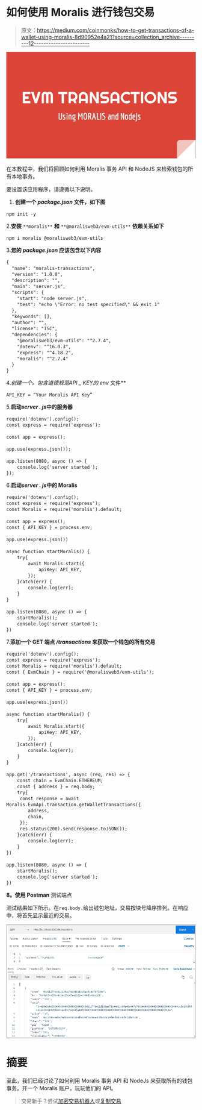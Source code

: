 # 如何使用 Moralis 进行钱包交易

> 原文：<https://medium.com/coinmonks/how-to-get-transactions-of-a-wallet-using-moralis-8d90952e4a21?source=collection_archive---------12----------------------->

![](img/8286575a6c1a38173da841d66dd4456a.png)

在本教程中，我们将回顾如何利用 Moralis 事务 API 和 NodeJS 来检索钱包的所有本地事务。

要设置该应用程序，请遵循以下说明。

1.  **创建一个 *package.json* 文件，如下图**

```
npm init -y
```

2.**安装** `**moralis**` **和** `**@moralisweb3/evm-utils**` **依赖关系如下**

```
npm i moralis @moralisweb3/evm-utils
```

3.**您的 *package.json* 应该包含以下内容**

```
{
  "name": "moralis-transactions",
  "version": "1.0.0",
  "description": "",
  "main": "server.js",
  "scripts": {
    "start": "node server.js",
    "test": "echo \"Error: no test specified\" && exit 1"
  },
  "keywords": [],
  "author": "",
  "license": "ISC",
  "dependencies": {
    "@moralisweb3/evm-utils": "^2.7.4",
    "dotenv": "^16.0.3",
    "express": "^4.18.2",
    "moralis": "^2.7.4"
  }
}
```

4.**创建一个*。包含道德规范*API _ KEY*的 env* 文件**

```
API_KEY = “Your Moralis API Key”
```

5.**启动*server . js*中的服务器**

```
require('dotenv').config();
const express = require('express');

const app = express();

app.use(express.json());

app.listen(8080, async () => {
    console.log('server started');
});
```

6.**启动*server . js*中的 Moralis**

```
require('dotenv').config();
const express = require('express');
const Moralis = require('moralis').default;

const app = express();
const { API_KEY } = process.env;

app.use(express.json())

async function startMoralis() {
    try{
        await Moralis.start({
            apiKey: API_KEY,
        });
    }catch(err) {
        console.log(err);
    }
}

app.listen(8080, async () => {
    startMoralis();
    console.log('server started');
})
```

7.**添加一个 GET 端点 */transactions* 来获取一个钱包的所有交易**

```
require('dotenv').config();
const express = require('express');
const Moralis = require('moralis').default;
const { EvmChain } = require('@moralisweb3/evm-utils');

const app = express();
const { API_KEY } = process.env;

app.use(express.json())

async function startMoralis() {
    try{
        await Moralis.start({
            apiKey: API_KEY,
        });
    }catch(err) {
        console.log(err);
    }
}

app.get('/transactions', async (req, res) => {
    const chain = EvmChain.ETHEREUM;
    const { address } = req.body;
    try{
     const response = await Moralis.EvmApi.transaction.getWalletTransactions({
        address,
        chain,
     });
     res.status(200).send(response.toJSON());
    }catch(err) {
        console.log(err);
    }
})

app.listen(8080, async () => {
    startMoralis();
    console.log('server started');
})
```

**8。使用 Postman** 测试端点

测试结果如下所示。在`req.body.`给出钱包地址，交易按块号降序排列。在响应中，将首先显示最近的交易。

![](img/316bb75734612f8411a150aa86852eb6.png)

# 摘要

至此，我们已经讨论了如何利用 Moralis 事务 API 和 NodeJs 来获取所有的钱包事务。开一个 Moralis 账户，玩玩他们的 API。

> 交易新手？尝试[加密交易机器人](/coinmonks/crypto-trading-bot-c2ffce8acb2a)或[复制交易](/coinmonks/top-10-crypto-copy-trading-platforms-for-beginners-d0c37c7d698c)